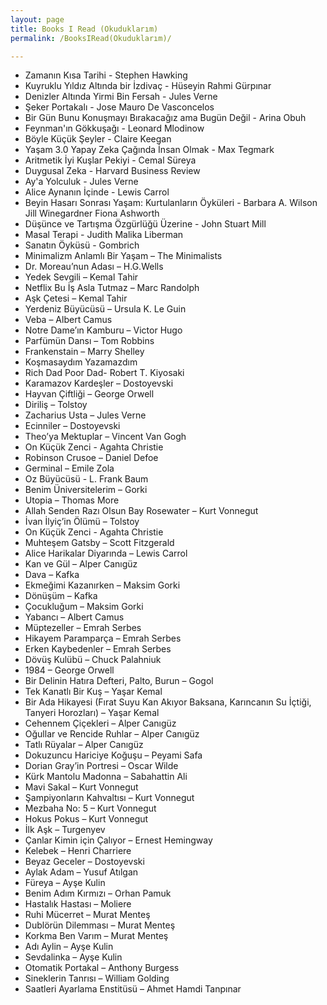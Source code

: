 ```yaml
---
layout: page
title: Books I Read (Okuduklarım)
permalink: /BooksIRead(Okuduklarım)/

---
```

- Zamanın Kısa Tarihi - Stephen Hawking
- Kuyruklu Yıldız Altında bir İzdivaç - Hüseyin Rahmi Gürpınar
- Denizler Altında Yirmi Bin Fersah - Jules Verne
- Şeker Portakalı - Jose Mauro De Vasconcelos
- Bir Gün Bunu Konuşmayı Bırakacağız ama Bugün Değil - Arina Obuh
- Feynman'ın Gökkuşağı - Leonard Mlodinow
- Böyle Küçük Şeyler - Claire Keegan
- Yaşam 3.0 Yapay Zeka Çağında İnsan Olmak - Max Tegmark
- Aritmetik İyi Kuşlar Pekiyi - Cemal Süreya
- Duygusal Zeka - Harvard Business Review 
- Ay'a Yolculuk - Jules Verne
- Alice Aynanın İçinde - Lewis Carrol
- Beyin Hasarı Sonrası Yaşam: Kurtulanların Öyküleri - Barbara A. Wilson Jill Winegardner Fiona Ashworth
- Düşünce ve Tartışma Özgürlüğü Üzerine - John Stuart Mill
- Masal Terapi - Judith Malika Liberman
- Sanatın Öyküsü - Gombrich
- Minimalizm Anlamlı Bir Yaşam – The Minimalists
- Dr. Moreau’nun Adası – H.G.Wells
- Yedek Sevgili – Kemal Tahir
- Netflix Bu İş Asla Tutmaz – Marc Randolph
- Aşk Çetesi – Kemal Tahir
- Yerdeniz Büyücüsü – Ursula K. Le Guin
- Veba – Albert Camus
- Notre Dame’ın Kamburu – Victor Hugo
- Parfümün Dansı – Tom Robbins
- Frankenstain – Marry Shelley
- Koşmasaydım Yazamazdım
- Rich Dad Poor Dad- Robert T. Kiyosaki
- Karamazov Kardeşler – Dostoyevski
- Hayvan Çiftliği – George Orwell
- Diriliş – Tolstoy
- Zacharius Usta – Jules Verne
- Ecinniler – Dostoyevski
- Theo’ya Mektuplar – Vincent Van Gogh
- On Küçük Zenci - Agahta Christie
- Robinson Crusoe – Daniel Defoe
- Germinal – Emile Zola
- Oz Büyücüsü - L. Frank Baum
- Benim Üniversitelerim – Gorki
- Utopia – Thomas More
- Allah Senden Razı Olsun Bay Rosewater – Kurt Vonnegut
- İvan İlyiç’in Ölümü – Tolstoy
- On Küçük Zenci - Agahta Christie
- Muhteşem Gatsby – Scott Fitzgerald
- Alice Harikalar Diyarında – Lewis Carrol
- Kan ve Gül – Alper Canıgüz
- Dava – Kafka
- Ekmeğimi Kazanırken – Maksim Gorki
- Dönüşüm – Kafka
- Çocukluğum – Maksim Gorki
- Yabancı – Albert Camus
- Müptezeller – Emrah Serbes
- Hikayem Paramparça – Emrah Serbes
- Erken Kaybedenler – Emrah Serbes
- Dövüş Kulübü – Chuck Palahniuk
- 1984 – George Orwell
- Bir Delinin Hatıra Defteri, Palto, Burun – Gogol
- Tek Kanatlı Bir Kuş – Yaşar Kemal
- Bir Ada Hikayesi (Fırat Suyu Kan Akıyor Baksana, Karıncanın Su İçtiği, Tanyeri Horozları) – Yaşar Kemal
- Cehennem Çiçekleri – Alper Canıgüz
- Oğullar ve Rencide Ruhlar – Alper Canıgüz
- Tatlı Rüyalar – Alper Canıgüz
- Dokuzuncu Hariciye Koğuşu – Peyami Safa
- Dorian Gray’in Portresi – Oscar Wilde
- Kürk Mantolu Madonna – Sabahattin Ali
- Mavi Sakal – Kurt Vonnegut
- Şampiyonların Kahvaltısı – Kurt Vonnegut
- Mezbaha No: 5 – Kurt Vonnegut
- Hokus Pokus – Kurt Vonnegut
- İlk Aşk – Turgenyev
- Çanlar Kimin için Çalıyor – Ernest Hemingway
- Kelebek – Henri Charriere
- Beyaz Geceler – Dostoyevski
- Aylak Adam – Yusuf Atılgan
- Füreya – Ayşe Kulin
- Benim Adım Kırmızı – Orhan Pamuk
- Hastalık Hastası – Moliere
- Ruhi Mücerret – Murat Menteş
- Dublörün Dilemması – Murat Menteş
- Korkma Ben Varım – Murat Menteş
- Adı Aylin – Ayşe Kulin
- Sevdalinka – Ayşe Kulin
- Otomatik Portakal – Anthony Burgess
- Sineklerin Tanrısı – William Golding
- Saatleri Ayarlama Enstitüsü – Ahmet Hamdi Tanpınar
